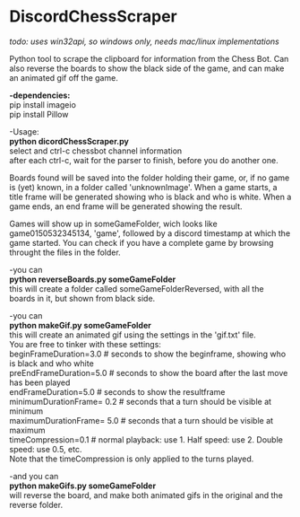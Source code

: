 # DiscordChessScraper
<i>todo: uses win32api, so windows only, needs mac/linux implementations</i>

Python tool to scrape the clipboard for information from the Chess Bot. 
Can also reverse the boards to show the black side of the game, 
and can make an animated gif off the game. 

 <b>-dependencies:<br/></b>
pip install imageio<br/>
pip install Pillow

 -Usage:<br/>
<b>python dicordChessScraper.py<br/></b>
select and ctrl-c chessbot channel information<br/>
after each ctrl-c, wait for the parser to finish, before you do another one.

Boards found will be saved into the folder holding their game, or, if no game is (yet) known, in a folder called 'unknownImage'.
When a game starts, a title frame will be generated showing who is black and who is white.
When a game ends, an end frame will be generated showing the result.

Games will show up in someGameFolder, wich looks like game0150532345134, 'game', followed by a discord timestamp at which the game started. You can check if you have a complete game by browsing throught the files in the folder.

 -you can <br/>
<b>python reverseBoards.py someGameFolder<br/></b>
this will create a folder called someGameFolderReversed, with all the boards in it, but shown from black side.

 -you can<br/>
<b>python makeGif.py someGameFolder<br/></b>
this will create an animated gif using the settings in the 'gif.txt' file.<br/>
You are free to tinker with these settings:<br/>
beginFrameDuration=3.0         # seconds to show the beginframe, showing who is black and who white<br/>
preEndFrameDuration=5.0        # seconds to show the board after the last move has been played<br/>
endFrameDuration=5.0           # seconds to show the resultframe<br/>
minimumDurationFrame= 0.2      # seconds that a turn should be visible at minimum<br/>
maximumDurationFrame= 5.0      # seconds that a turn should be visible at maximum<br/>
timeCompression=0.1            # normal playback: use 1. Half speed: use 2. Double speed: use 0.5, etc.<br/>
Note that the timeCompression is only applied to the turns played.

 -and you can <br/>
<b>python makeGifs.py someGameFolder<br/></b>
will reverse the board, and make both animated gifs in the original and the reverse folder. 


